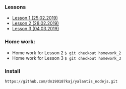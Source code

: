 ### Lessons
* [Lesson 1 (25.02.2019)](https://slides.com/alexpodobed/core-js#/)
* [Lesson 2 (28.02.2019)](https://slides.com/alexpodobed/core-js-functions#/)
* [Lesson 3 (04.03.2019)](https://slides.com/alexpodobed/asynces6#/)

### Home work:
* Home work for Lesson 2 ```$ git checkout homework_2```
* Home work for Lesson 3 ```$ git checkout homework_3```

### Install
```
https://github.com/dn190187kaj/yalantis_nodejs.git
```

